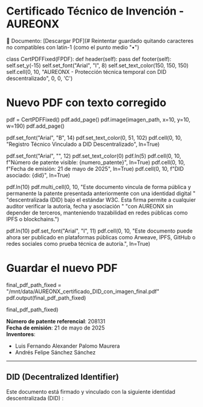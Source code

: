 # Certificado Técnico de Invención - AUREONX

📄 Documento: [Descargar PDF](# Reintentar guardado quitando caracteres no compatibles con latin-1 (como el punto medio "•")

class CertPDFFixed(FPDF):
    def header(self):
        pass
    def footer(self):
        self.set_y(-15)
        self.set_font("Arial", "I", 8)
        self.set_text_color(150, 150, 150)
        self.cell(0, 10, "AUREONX - Protección técnica temporal con DID descentralizado", 0, 0, 'C')

# Nuevo PDF con texto corregido
pdf = CertPDFFixed()
pdf.add_page()
pdf.image(imagen_path, x=10, y=10, w=190)
pdf.add_page()

pdf.set_font("Arial", "B", 14)
pdf.set_text_color(0, 51, 102)
pdf.cell(0, 10, "Registro Técnico Vinculado a DID Descentralizado", ln=True)

pdf.set_font("Arial", "", 12)
pdf.set_text_color(0)
pdf.ln(5)
pdf.cell(0, 10, f"Número de patente visible: {numero_patente}", ln=True)
pdf.cell(0, 10, f"Fecha de emisión: 21 de mayo de 2025", ln=True)
pdf.cell(0, 10, f"DID asociado: {did}", ln=True)

pdf.ln(10)
pdf.multi_cell(0, 10,
    "Este documento vincula de forma pública y permanente la patente presentada anteriormente con una identidad digital "
    "descentralizada (DID) bajo el estándar W3C. Esta firma permite a cualquier auditor verificar la autoría, fecha y asociación "
    "con AUREONX sin depender de terceros, manteniendo trazabilidad en redes públicas como IPFS o blockchains.")

pdf.ln(10)
pdf.set_font("Arial", "I", 11)
pdf.cell(0, 10, "Este documento puede ahora ser publicado en plataformas públicas como Arweave, IPFS, GitHub o redes sociales como prueba técnica de autoría.", ln=True)

# Guardar el nuevo PDF
final_pdf_path_fixed = "/mnt/data/AUREONX_certificado_DID_con_imagen_final.pdf"
pdf.output(final_pdf_path_fixed)

final_pdf_path_fixed)

**Número de patente referencial**: 208131  
**Fecha de emisión**: 21 de mayo de 2025  
**Inventores**:  
- Luis Fernando Alexander Palomo Maurera  
- Andrés Felipe Sánchez Sánchez

---

## DID (Decentralized Identifier)

Este documento está firmado y vinculado con la siguiente identidad descentralizada (DID)
:
